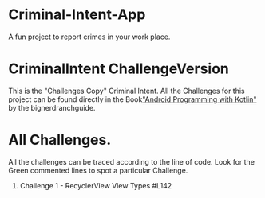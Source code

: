 # Criminal-Intent-App
A fun project to report crimes in your work place.

# CriminalIntent ChallengeVersion

This is the "Challenges Copy" Criminal Intent. All the Challenges for this project can be found directly in the Book["Android Programming with Kotlin"](https://bignerdranch.com/books/)
by the bignerdranchguide.

# All Challenges.

All the challenges can be traced according to the line of code. Look for the Green commented lines to spot a particular Challenge.

1. Challenge 1 - RecyclerView View Types #L142


